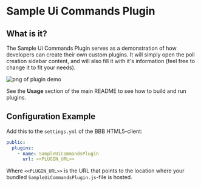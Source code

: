 # Sample Ui Commands Plugin

## What is it?

The Sample Ui Commands Plugin serves as a demonstration of how developers can create their own custom plugins. It will simply open the poll creation sidebar content, and will also fill it with it's information (feel free to change it to fit your needs).

![png of plugin demo](./public/assets/plugin.png)

See the **Usage** section of the main README to see how to build and run plugins.

## Configuration Example

Add this to the `settings.yml` of the BBB HTML5-client:

```yaml
public:
  plugins:
    - name: SampleUiCommandsPlugin
      url: <<PLUGIN_URL>>
```

Where `<<PLUGIN_URL>>` is the URL that points to the location where your bundled `SampleUiCommandsPlugin.js`-file is hosted.
